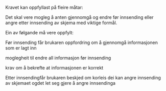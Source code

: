 Kravet kan oppfyllast på fleire måtar:

Det skal vere mogleg å anten gjennomgå og endre før innsending eller angre etter innsending av skjema med viktige formål.

Ein av følgande må vere oppfylt:

Før innsending får brukaren oppfordring om å gjennomgå informasjonen som er lagt inn

moglegheit til endre all informasjon før innsending 

krav om å bekrefte at informasjonen er korrekt

Etter innsendingfår brukaren beskjed om korleis dei kan angre innsending av skjemaet ogdet let seg gjere å angre innsendinga
